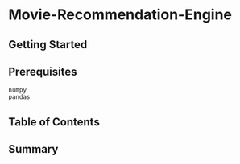 # Movie-Recommendation-Engine

Getting Started
---------------


Prerequisites
-------------

    numpy
    pandas



Table of Contents
-----------------



Summary
-------
